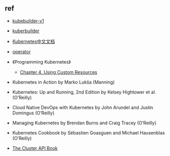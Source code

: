 

## ref
+ [kubebuilder-v1](https://book-v1.book.kubebuilder.io/)
+ [kuberbuilder](https://book.kubebuilder.io/introduction.html)
+ [Kubernetes中文文档](https://hardocs.com/d/kubernetes/index.html)

+ [operator](https://sdk.operatorframework.io/docs/building-operators/golang/)


+ 《Programming Kubernetes》
    + [Chapter 4. Using Custom Resources](https://learning.oreilly.com/library/view/programming-kubernetes/9781492047094/ch04.html)

+ Kubernetes in Action by Marko Lukša (Manning)
+ Kubernetes: Up and Running, 2nd Edition by Kelsey Hightower et al. (O’Reilly)
+ Cloud Native DevOps with Kubernetes by John Arundel and Justin Domingus (O’Reilly)
+ Managing Kubernetes by Brendan Burns and Craig Tracey (O’Reilly)
+ Kubernetes Cookbook by Sébastien Goasguen and Michael Hausenblas (O’Reilly)

+ [The Cluster API Book](https://cluster-api.sigs.k8s.io/introduction.html)